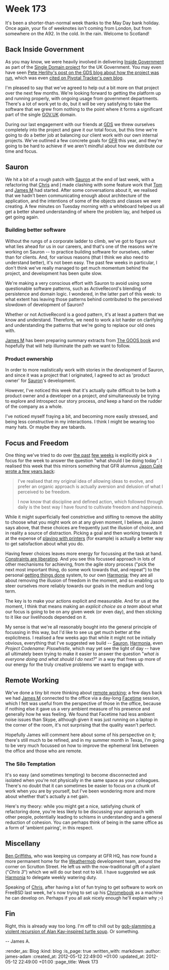 Week 173
=======

It's been a shorter-than-normal week thanks to the May Day bank holiday. Once again, your fix of weeknotes isn't coming from London, but from somewhere on the A92. In the cold. In the rain. Welcome to Scotland!


Back Inside Government
----------------------

As you may know, we were heavily involved in delivering [Inside Government](/inside-government) as part of the [Single Domain project](/government-single-domain) for the UK Government. You may even have seen [Pete Herlihy's post on the GDS blog about how the project was run][pete-post], which was even [cited on Pivotal Tracker's own blog][pivotal-post].

I'm pleased to say that we've agreed to help out a bit more on that project over the next few months. We're looking forward to getting the platform up and running properly, with ongoing usage from government departments. There's a lot of work yet to do, but it will be very satisfying to take the software that we grew from nothing to the point where it forms a significant part of the single [GOV.UK](http://www.gov.uk) domain.

During our last engagement with our friends at [GDS][] we threw ourselves completely into the project and gave it our total focus, but this time we're going to do a better job at balancing our client work with our own internal projects. We've outlined a few concrete goals for [GFR](/) this year, and they're going to be hard to achieve if we aren't mindful about how we distribute our time and focus.


Sauron
------

We hit a bit of a rough patch with [Sauron][] at the end of last week, with a refactoring that [Chris](/chris-roos) and [I](/james-adam) made clashing with some feature work that [Tom](/tom-ward) and [James M](/james-mead) had started. After some conversations about it, we realised that we hadn't been communicating enough about architecture of the application, and the intentions of some of the objects and classes we were creating. A few minutes on Tuesday morning with a whiteboard helped us all get a better shared understanding of where the problem lay, and helped us get going again.

### Building better software

Without the rungs of a corporate ladder to climb, we've got to figure out what lies ahead for us in our careers, and that's one of the reasons we're working on Sauron -- to practice building software for ourselves, rather than for clients. And, for various reasons (that I think we also need to understand better), it's not been easy. The past few weeks in particular, I don't think we've really managed to get much momentum behind the project, and development has been quite slow.

We're making a very conscious effort with Sauron to avoid using some questionable software patterns, such as ActiveRecord's blending of persistence and domain logic. I wondered, in the latter part of this week: to what extent has leaving those patterns behind contributed to the perceived slowdown of development of Sauron?

Whether or not ActiveRecord is a good pattern, it's at least a pattern that we know and understand. Therefore, we need to work a lot harder on clarifying and understanding the patterns that we're going to replace our old ones with.

[James M](/james-mead) has been preparing summary extracts from [The GOOS book][goos] and hopefully that will help illuminate the path we want to follow.


### Product ownership

In order to more realistically work with stories in the development of Sauron, and since it was a project that I originated, I agreed to act as 'product owner' for [Sauron][]'s development.

However, I've noticed this week that it's actually quite difficult to be both a product owner and a developer on a project, *and* simultaneously be trying to explore and introspect our story process, *and* keep a hand on the rudder of the company as a whole.

I've noticed myself fraying a bit, and becoming more easily stressed, and being less constructive in my interactions. I think I might be wearing too many hats. Or maybe they are tabards.


Focus and Freedom
-------

One thing we've tried to do over [the past](/week-171) [few weeks](/week-172) is explicitly pick a focus for the week to answer the question "what should I be doing today". I realised this week that this mirrors something that GFR alumnus [Jason Cale](/jason-cale) [wrote a few years back](http://jasoncale.com/articles/7-building-a-company-starting-with-our-personal-goals):

> I've realised that my original idea of allowing ideas to evolve, and prefer an organic approach is actually aversion and delusion of what I perceived to be freedom.
>
> I now know that discipline and defined action, which followed through daily is the best way I have found to cultivate freedom and happiness.

While it might superficially feel constrictive and stifling to remove the ability to choose what you might work on at any given moment, I believe, as Jason says above, that these choices are frequently just the illusion of choice, and in reality a source of distraction. Picking a goal and then working towards it at the expense of [playing with printers][gfr-printer] (for example) is actually a better way to get satisfaction about what you do.

Having fewer choices leaves more energy for focussing at the task at hand. [Constraints are liberating](http://gettingreal.37signals.com/ch03_Embrace_Constraints.php). And you see this focussed approach in lots of other mechanisms for achieving, from the agile story process ("pick the next most important thing, do some work towards that, and repeat") to the personal [getting things done](http://www.davidco.com/) system, to our own [Harmonia][]; they are all about removing the illusion of freedom in the moment, and so enabling us to steer ourselves more reliably towards our goals in the medium and long term.

The key is to make your actions explicit and measurable. And for us at the moment, I think that means making an _explicit choice as a team_ about what our focus is going to be on any given week (or even day), and then sticking to it like our livelihoods depended on it.

My sense is that we're all reasonably bought into the general principle of focussing in this way, but I'd like to see us get much better at the explicitness. I realised a few weeks ago that while it might not be initially obvious, everything that I've suggested we build -- [Sauron][], [Harmonia][], even  _Project Codename: Pisswhistle_, which may yet see the light of day -- have all ultimately been trying to make it easier to answer the question "_what is everyone doing and what should I do next?_" in a way that frees up more of our energy for the truly creative problems we want to engage with.


Remote Working
----

We've done a tiny bit more thinking about [remote working](/working-remotely); a few days back we had [James M](/james-mead) connected to the office via a day-long [Facetime][] session, which I felt was useful from the perspective of those in the office, because if nothing else it gave us a very ambient measure of his presence and generally how he was feeling. We found that Facetime had less ambient noise issues than Skype, although given it was just running on a laptop in the corner of the room, it's not surprising that the quality wasn't perfect.

Hopefully James will comment here about some of his perspective on it; there's still much to be refined, and in my summer month in Texas, I'm going to be very much focussed on how to improve the ephemeral link between the office and those who are remote.

### The Silo Temptation

It's so easy (and sometimes tempting) to become disconnected and isolated when you're not physically in the same space as your colleagues. There's no doubt that it can sometimes be easier to focus on a chunk of work when you are by yourself, but I've been wondering more and more about whether that's actually a net gain.

Here's my theory: while you might get a nice, satisfying chunk of refactoring done, you're less likely to be discussing your approach with other people, potentially leading to schisms in understanding and a general reduction of cohesion. You can perhaps think of being in the same office as a form of 'ambient pairing', in this respect.


Miscellany
-----

[Ben Griffiths][], who was keeping us company at GFR HQ, has now found a more permanent home for the [Weathermob][] development team, around the corner on Scrutton Street. He left us with the now-traditional gift of a plant ("_Chris 3_") which we will do our best not to kill. I have suggested we ask [Harmonia][] to delegate weekly watering duty.

Speaking of [Chris](/chris-roos), after having a lot of fun trying to get software to work on FreeBSD last week, he's now trying to set up his [Chromebook][] as a machine he can develop on. Perhaps if you all ask nicely enough he'll explain why ;-)


Fin
---


Right, this is already way too long. I'm off to chill out by [gob-slamming a violent recursion of Alan Kay-inspired turtle soup](https://twitter.com/MadMockneyCook). Or something.

-- James A.




[Facetime]: http://www.apple.com/mac/facetime/
[Ben Griffiths]: http://techbelly.com
[Weathermob]: http://weathermob.me
[Chromebook]: http://www.google.co.uk/intl/en_uk/chrome/devices/
[pete-post]: http://digital.cabinetoffice.gov.uk/2012/04/30/delivering-inside-government/
[pivotal-post]: http://pivotallabs.com/users/rdunlop/blog/articles/2103-how-gov-uk-keeps-calm-and-carries-on-with-tracker
[GDS]: http://digital.cabinetoffice.gov.uk/
[Sauron]: http://github.com/freerange/sauron
[goos]: http://www.growing-object-oriented-software.com/
[Harmonia]: http://github.com/freerange/harmonia
[gfr-printer]: https://exciting.io/printer/

:render_as: Blog
:kind: blog
:is_page: true
:written_with: markdown
:author: james-adam
:created_at: 2012-05-12 22:49:00 +01:00
:updated_at: 2012-05-12 22:49:00 +01:00
:page_title: Week 173
